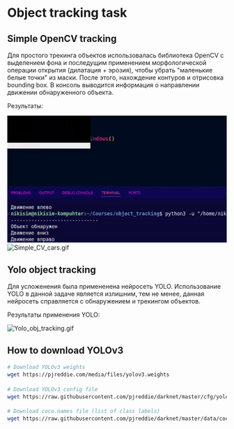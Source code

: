 # Object tracking task

## Simple OpenCV tracking

Для простого трекинга объектов использовалась библиотека OpenCV с выделением фона и последущим применением морфологической операции открытия (дилатация + эрозия), чтобы убрать "маленькие белые точки" из маски. После этого, нахождение контуров и отрисовка bounding box. В консоль выводится информация о направлении движении обнаруженного объекта.


Результаты:

<img src="gifs/Simple_CV_circle.gif" alt="Simple_CV_circle.gif" width="550"/>


<img src="gifs/Simple_CV_cars.gif" alt="Simple_CV_cars.gif" width="550"/>


## Yolo object tracking

Для усложенения была примененена нейросеть YOLO. Использование YOLO в данной задаче является излишним, тем не менее, данная нейросеть справляется с обнаружением и трекингом объектов.

Результаты применения YOLO:

<img src="gifs/Yolo_obj_tracking.gif" alt="Yolo_obj_tracking.gif" width="550"/>

## How to download YOLOv3

```bash
# Download YOLOv3 weights
wget https://pjreddie.com/media/files/yolov3.weights

# Download YOLOv3 config file
wget https://raw.githubusercontent.com/pjreddie/darknet/master/cfg/yolov3.cfg

# Download coco.names file (list of class labels)
wget https://raw.githubusercontent.com/pjreddie/darknet/master/data/coco.names
```